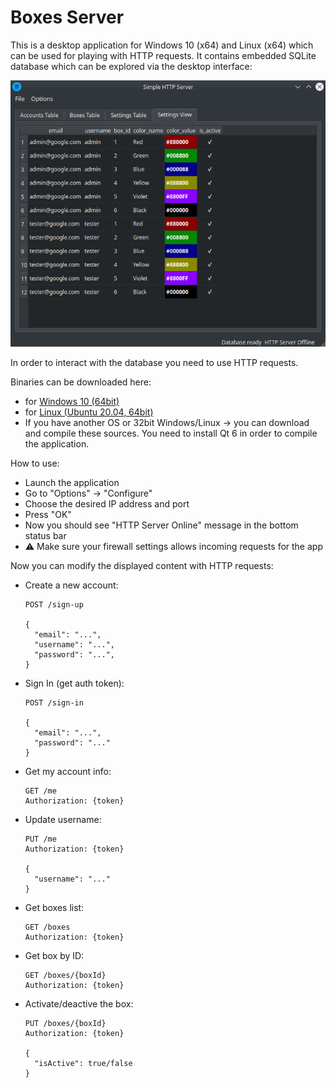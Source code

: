# Boxes Server

This is a desktop application for Windows 10 (x64) and Linux (x64) which can be used for playing with HTTP requests. It contains embedded SQLite database which can be explored via the desktop interface:

![app screenshot](screenshot.png)

In order to interact with the database you need to use HTTP requests.

Binaries can be downloaded here:
- for [Windows 10 (64bit)](https://github.com/romychab/boxes-server/releases/download/v0.1/boxes-server-windows-64.exe)
- for [Linux (Ubuntu 20.04, 64bit)](https://github.com/romychab/boxes-server/releases/download/v0.1/boxes-server-linux-64.AppImage)
- If you have another OS or 32bit Windows/Linux -> you can download and compile these sources. You need to install Qt 6 in order to compile the application.

How to use:
- Launch the application
- Go to "Options" -> "Configure"
- Choose the desired IP address and port
- Press "OK"
- Now you should see "HTTP Server Online" message in the bottom status bar
- :warning: Make sure your firewall settings allows incoming requests for the app

Now you can modify the displayed content with HTTP requests:
- Create a new account:
  
  ```
  POST /sign-up

  {
    "email": "...",
    "username": "...",
    "password": "...",
  }
  ```

- Sign In (get auth token):
  
  ```
  POST /sign-in
  
  {
    "email": "...",
    "password": "..."
  }
  ```

- Get my account info:
  
  ```
  GET /me
  Authorization: {token}
  ```
  
- Update username:
  
  ```
  PUT /me
  Authorization: {token}

  {
    "username": "..."
  }
  ```
  
- Get boxes list:
  
  ```
  GET /boxes
  Authorization: {token}
  ```
  
- Get box by ID:
  
  ```
  GET /boxes/{boxId}
  Authorization: {token}
  ```

- Activate/deactive the box:
  
  ```
  PUT /boxes/{boxId}
  Authorization: {token}

  {
    "isActive": true/false
  }
  ```
  

